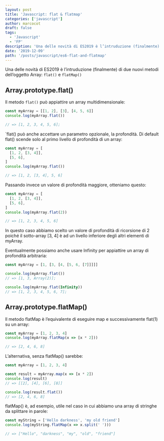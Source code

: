 ```yaml
---
layout: post
title: 'Javascript: flat & flatmap'
categories: ['javascript']
author: marcocot
draft: false
tags:
  - 'Javascript'
  - 'FP'
description: 'Una delle novità di ES2019 è l’intruduzione (finalmente) di due nuovi metodi dell’oggetto Array: `flat()` e `flatMap()`'
date: '2019-12-09'
path: '/posts/javascript/es6-flat-and-flatmap'
---
```


Una delle novità di ES2019 è l’intruduzione (finalmente) di due nuovi metodi dell’oggetto Array: `flat()` e `flatMap()`

## Array.prototype.flat()

Il metodo `flat()` può appiattire un array multidimensionale:

```javascript
const myArray = [[1, 2], [3], [4, 5, 6]]
console.log(myArray.flat())

// => [1, 2, 3, 4, 5, 6];
```

`flat() può anche accettare un parametro opzionale, la profondità. Di default flat() scende solo al primo livello di profondità di un array:

```javascript
const myArray = [
  [1, 2, [3, 4]],
  [5, 6],
]
console.log(myArray.flat())

// => [1, 2, [3, 4], 5, 6]
```

Passando invece un valore di profondità maggiore, otteniamo questo:

```javascript
const myArray = [
  [1, 2, [3, 4]],
  [5, 6],
]
console.log(myArray.flat(2))

// => [1, 2, 3, 4, 5, 6]
```

In questo caso abbiamo scelto un valore di profondità di ricorsione di 2 poiché il sotto-array [3, 4] è ad un livello inferiore degli altri elementi di myArray.

Eventualmente possiamo anche usare Infinity per appiattire un array di profondità arbitraria:

```javascript
const myArray = [1, [3, [4, [5, 6, [7]]]]]

console.log(myArray.flat())
// => [1, 3, Array(2)];

console.log(myArray.flat(Infinity))
// => [1, 2, 3, 4, 5, 6, 7];
```

## Array.prototype.flatMap()

Il metodo flatMap è l’equivalente di eseguire map e successivamente flat(1) su un array:

```javascript
const myArray = [1, 2, 3, 4]
console.log(myArray.flatMap(x => [x * 2]))

// => [2, 4, 6, 8]
```

L’alternativa, senza flatMap() sarebbe:

```javascript
const myArray = [1, 2, 3, 4]

const result = myArray.map(x => [x * 2])
console.log(result)
// => [[2], [4], [6], [8]]

console.log(result.flat())
// => [2, 4, 6, 8]
```

flatMap() è, ad esempio, utile nel caso in cui abbiamo una array di stringhe da splittare in parole:

```javascript
const myString = ['Hello darkness', 'my old friend']
console.log(myString.flatMap(x => x.split(' ')))

// => ["Hello", "darkness", "my", "old", "friend"]
```
